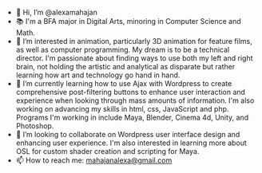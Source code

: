 - 👋 Hi, I’m @alexamahajan
- 📚 I'm a BFA major in Digital Arts, minoring in Computer Science and Math. 
- 👀 I’m interested in animation, particularly 3D animation for feature films, as well as computer programming. My dream is to be a technical director. I'm passionate about finding ways to use both my left and right brain, not holding the artistic and analytical as disparate but rather learning how art and technology go hand in hand.
- 🌱 I’m currently learning how to use Ajax with Wordpress to create comprehensive post-filtering buttons to enhance user interaction and experience when looking through mass amounts of information. I'm also working on advancing my skills in html, css, JavaScript and php. Programs I'm working in include Maya, Blender, Cinema 4d, Unity, and Photoshop. 
- 💞️ I’m looking to collaborate on Wordpress user interface design and enhancing user experience. I'm also interested in learning more about OSL for custom shader creation and scripting for Maya. 
- 📫 How to reach me: mahajanalexa@gmail.com

<!---
alexamahajan/alexamahajan is a ✨ special ✨ repository because its `README.md` (this file) appears on your GitHub profile. I 
You can click the Preview link to take a look at your changes.
--->
